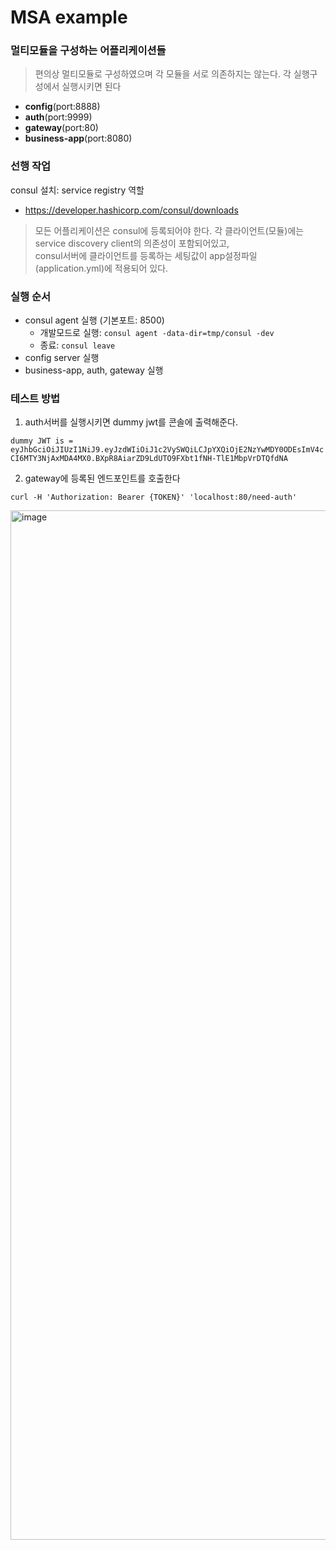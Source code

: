 # MSA example

### 멀티모듈을 구성하는 어플리케이션들
> 편의상 멀티모듈로 구성하였으며 각 모듈을 서로 의존하지는 않는다. 각 실행구성에서 실행시키면 된다

- **config**(port:8888)
- **auth**(port:9999)
- **gateway**(port:80)
- **business-app**(port:8080)

### 선행 작업
consul 설치: service registry 역할
* https://developer.hashicorp.com/consul/downloads

> 모든 어플리케이션은 consul에 등록되어야 한다.
> 각 클라이언트(모듈)에는 service discovery client의 의존성이 포함되어있고,  
> consul서버에 클라이언트를 등록하는 세팅값이 app설정파일(application.yml)에 적용되어 있다.

### 실행 순서
- consul agent 실행 (기본포트: 8500)
  - 개발모드로 실행: `consul agent -data-dir=tmp/consul -dev` 
  - 종료: `consul leave`
- config server 실행
- business-app, auth, gateway 실행


### 테스트 방법
1. auth서버를 실행시키면 dummy jwt를 콘솔에 출력해준다.

`dummy JWT is = eyJhbGciOiJIUzI1NiJ9.eyJzdWIiOiJ1c2VySWQiLCJpYXQiOjE2NzYwMDY0ODEsImV4cCI6MTY3NjAxMDA4MX0.BXpR8AiarZD9LdUTO9FXbt1fNH-TlE1MbpVrDTQfdNA
`

2. gateway에 등록된 엔드포인트를 호출한다

``` curl -H 'Authorization: Bearer {TOKEN}' 'localhost:80/need-auth' ```

<img width="1647" alt="image" src="https://user-images.githubusercontent.com/119831160/218009582-7ec19369-a06f-4134-ad00-004aec393025.png">

